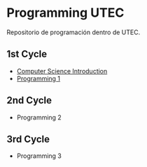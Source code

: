 # Programming UTEC
Repositorio de programación dentro de UTEC.

## 1st Cycle
- [Computer Science Introduction](https://github.com/jhanpieremontes/Programming-UTEC/tree/master/CSI)
- [Programming 1](https://github.com/jhanpieremontes/Programming-UTEC/tree/master/Programming_1)
## 2nd Cycle
- Programming 2
## 3rd Cycle
- Programming 3